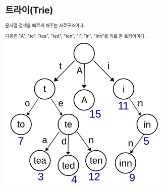 # 트라이(Trie)

문자열 검색을 빠르게 해주는 자료구조이다.

다음은 "A", "to", "tea", "ted", "ten", "i", "in", "inn"를 키로 둔 트라이이다.
![트라이](./etc/트라이.png)

